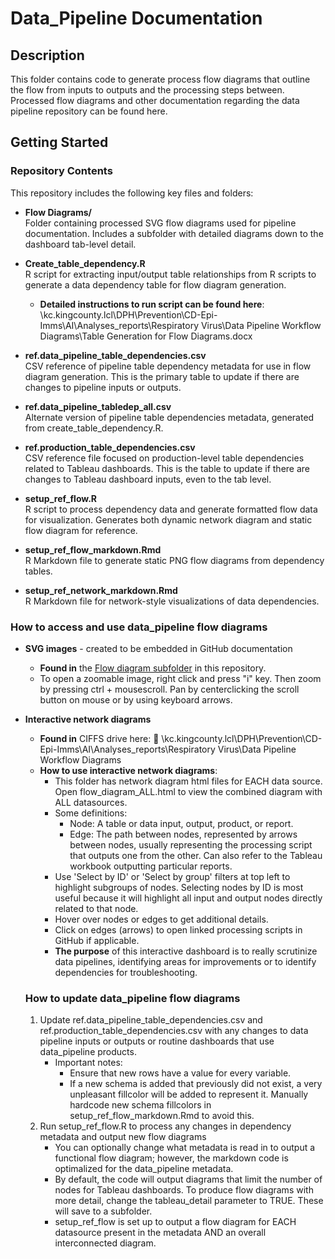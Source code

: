 # Data_Pipeline Documentation

## Description
This folder contains code to generate process flow diagrams that outline the flow from inputs to outputs and the processing steps between. 
Processed flow diagrams and other documentation regarding the data pipeline repository can be found here.

## Getting Started

### Repository Contents

This repository includes the following key files and folders:

- **Flow Diagrams/**  
  Folder containing processed SVG flow diagrams used for pipeline documentation. Includes a subfolder with detailed diagrams down to the dashboard tab-level detail.

- **Create_table_dependency.R**  
  R script for extracting input/output table relationships from R scripts to generate a data dependency table for flow diagram generation.
  - **Detailed instructions to run script can be found here**: \\kc.kingcounty.lcl\DPH\Prevention\CD-Epi-Imms\AI\Analyses_reports\Respiratory Virus\Data Pipeline Workflow Diagrams\Table Generation for Flow Diagrams.docx

- **ref.data_pipeline_table_dependencies.csv**  
  CSV reference of pipeline table dependency metadata for use in flow diagram generation. This is the primary table to update if there are changes to pipeline inputs or outputs.

- **ref.data_pipeline_tabledep_all.csv**  
  Alternate version of pipeline table dependencies metadata, generated from create_table_dependency.R.

- **ref.production_table_dependencies.csv**  
  CSV reference file focused on production-level table dependencies related to Tableau dashboards. This is the table to update if there are changes to Tableau dashboard inputs, even to the tab level.

- **setup_ref_flow.R**  
  R script to process dependency data and generate formatted flow data for visualization. Generates both dynamic network diagram and static flow diagram for reference.

- **setup_ref_flow_markdown.Rmd**  
  R Markdown file to generate static PNG flow diagrams from dependency tables.

- **setup_ref_network_markdown.Rmd**  
  R Markdown file for network-style visualizations of data dependencies.

### How to access and use data_pipeline flow diagrams
- **SVG images** - created to be embedded in GitHub documentation
  - **Found in** the [Flow diagram subfolder](https://github.com/PHSKC-Analytics-Informatics/Data_Pipeline/tree/main/Documentation/flow_diagrams) in this repository.
  - To open a zoomable image, right click and press "i" key. Then zoom by pressing ctrl + mousescroll. Pan by centerclicking the scroll button on mouse or by using keyboard arrows.
- **Interactive network diagrams**
  -  **Found in** CIFFS drive here: 📂 \\kc.kingcounty.lcl\DPH\Prevention\CD-Epi-Imms\AI\Analyses_reports\Respiratory Virus\Data Pipeline Workflow Diagrams
  - **How to use interactive network diagrams**:
    - This folder has network diagram html files for EACH data source. Open flow_diagram_ALL.html to view the combined diagram with ALL datasources.
    - Some definitions:
      - Node: A table or data input, output, product, or report.
      - Edge: The path between nodes, represented by arrows between nodes, usually representing the processing script that outputs one from the other. Can also refer to the Tableau workbook outputting particular reports. 
    - Use 'Select by ID' or 'Select by group' filters at top left to highlight subgroups of nodes. Selecting nodes by ID is most useful because it will highlight all input and output nodes directly related to that node.
    - Hover over nodes or edges to get additional details.
    - Click on edges (arrows) to open linked processing scripts in GitHub if applicable.
    - **The purpose** of this interactive dashboard is to really scrutinize data pipelines, identifying areas for improvements or to identify dependencies for troubleshooting. 

  ### How to update data_pipeline flow diagrams
  1. Update ref.data_pipeline_table_dependencies.csv and ref.production_table_dependencies.csv with any changes to data pipeline inputs or outputs or routine dashboards that use data_pipeline products.
     - Important notes:
       - Ensure that new rows have a value for every variable.
       - If a new schema is added that previously did not exist, a very unpleasant fillcolor will be added to represent it. Manually hardcode new schema fillcolors in setup_ref_flow_markdown.Rmd to avoid this.
  2. Run setup_ref_flow.R to process any changes in dependency metadata and output new flow diagrams
     - You can optionally change what metadata is read in to output a functional flow diagram; however, the markdown code is optimalized for the data_pipeline metadata.
     - By default, the code will output diagrams that limit the number of nodes for Tableau dashboards. To produce flow diagrams with more detail, change the tableau_detail parameter to TRUE.
       These will save to a subfolder.
     - setup_ref_flow is set up to output a flow diagram for EACH datasource present in the metadata AND an overall interconnected diagram.
     

